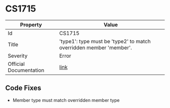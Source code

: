 # CS1715

| Property               | Value                                                               |
| ---------------------- | ------------------------------------------------------------------- |
| Id                     | CS1715                                                              |
| Title                  | 'type1': type must be 'type2' to match overridden member 'member'\. |
| Severity               | Error                                                               |
| Official Documentation | [link](http://docs.microsoft.com/en-us/dotnet/csharp/misc/cs1715)   |

## Code Fixes

* Member type must match overridden member type
